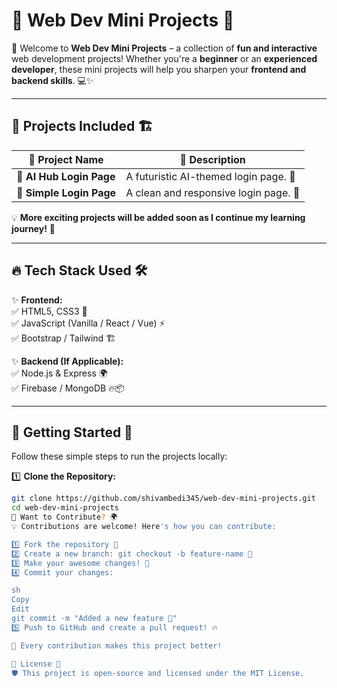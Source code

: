 # 🌟 **Web Dev Mini Projects** 🚀  

🎨 Welcome to **Web Dev Mini Projects** – a collection of **fun and interactive** web development projects! Whether you're a **beginner** or an **experienced developer**, these mini projects will help you sharpen your **frontend and backend skills**. 💻✨  

---

## 📌 **Projects Included** 🏗️  
| 🚀 Project Name        | 📜 Description                                      |
|-----------------------|--------------------------------------------------|
| 🧠 **AI Hub Login Page** | A futuristic AI-themed login page. 🤖            |
| 🔐 **Simple Login Page** | A clean and responsive login page. 📲           |

💡 **More exciting projects will be added soon as I continue my learning journey!** 🚀  

---

## 🔥 **Tech Stack Used** 🛠️  

✨ **Frontend:**  
✅ HTML5, CSS3 🎨  
✅ JavaScript (Vanilla / React / Vue) ⚡  
✅ Bootstrap / Tailwind 🏗️  

✨ **Backend (If Applicable):**  
✅ Node.js & Express 🌍  
✅ Firebase / MongoDB 🔥📦  

---

## 🚀 **Getting Started** 🏁  

Follow these simple steps to run the projects locally:  

1️⃣ **Clone the Repository:**  
```sh
git clone https://github.com/shivambedi345/web-dev-mini-projects.git
cd web-dev-mini-projects
🤝 Want to Contribute? 🌍
💡 Contributions are welcome! Here's how you can contribute:

1️⃣ Fork the repository 🍴
2️⃣ Create a new branch: git checkout -b feature-name 🌿
3️⃣ Make your awesome changes! 🎨
4️⃣ Commit your changes:

sh
Copy
Edit
git commit -m "Added a new feature 🚀"
5️⃣ Push to GitHub and create a pull request! 🔥

💖 Every contribution makes this project better!

📜 License 📄
🛡️ This project is open-source and licensed under the MIT License.




